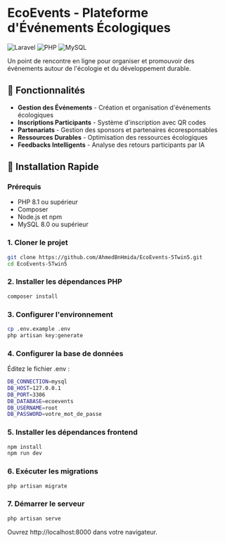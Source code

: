 # EcoEvents - Plateforme d'Événements Écologiques

![Laravel](https://img.shields.io/badge/Laravel-10.x-FF2D20?style=for-the-badge&logo=laravel)
![PHP](https://img.shields.io/badge/PHP-8.1+-777BB4?style=for-the-badge&logo=php)
![MySQL](https://img.shields.io/badge/MySQL-8.0-4479A1?style=for-the-badge&logo=mysql)

Un point de rencontre en ligne pour organiser et promouvoir des événements autour de l'écologie et du développement durable.

## 🌱 Fonctionnalités

- **Gestion des Événements** - Création et organisation d'événements écologiques
- **Inscriptions Participants** - Système d'inscription avec QR codes
- **Partenariats** - Gestion des sponsors et partenaires écoresponsables
- **Ressources Durables** - Optimisation des ressources écologiques
- **Feedbacks Intelligents** - Analyse des retours participants par IA

## 🚀 Installation Rapide

### Prérequis
- PHP 8.1 ou supérieur
- Composer
- Node.js et npm
- MySQL 8.0 ou supérieur

### 1. Cloner le projet
```bash
git clone https://github.com/AhmedBnHmida/EcoEvents-5Twin5.git
cd EcoEvents-5Twin5
```
### 2. Installer les dépendances PHP
```bash
composer install
```

### 3. Configurer l'environnement
```bash
cp .env.example .env
php artisan key:generate
```

### 4. Configurer la base de données
Éditez le fichier .env :

```bash
DB_CONNECTION=mysql
DB_HOST=127.0.0.1
DB_PORT=3306
DB_DATABASE=ecoevents
DB_USERNAME=root
DB_PASSWORD=votre_mot_de_passe
```

### 5. Installer les dépendances frontend
```bash
npm install
npm run dev
```

### 6. Exécuter les migrations
```bash
php artisan migrate
```

### 7. Démarrer le serveur
```bash
php artisan serve
```

Ouvrez http://localhost:8000 dans votre navigateur.